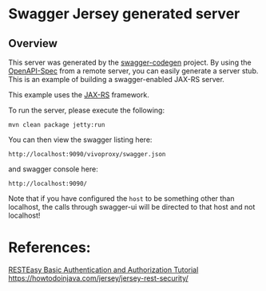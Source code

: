 # Swagger Jersey generated server

## Overview
This server was generated by the [swagger-codegen](https://github.com/swagger-api/swagger-codegen) project. By using the 
[OpenAPI-Spec](https://github.com/swagger-api/swagger-core/wiki) from a remote server, you can easily generate a server stub.  This
is an example of building a swagger-enabled JAX-RS server.

This example uses the [JAX-RS](https://jax-rs-spec.java.net/) framework.

To run the server, please execute the following:

```
mvn clean package jetty:run
```

You can then view the swagger listing here:

```
http://localhost:9090/vivoproxy/swagger.json
```
and swagger console here:
```
http://localhost:9090/
```
Note that if you have configured the `host` to be something other than localhost, the calls through
swagger-ui will be directed to that host and not localhost!


# References:
[RESTEasy Basic Authentication and Authorization Tutorial](https://howtodoinjava.com/resteasy/jax-rs-resteasy-basic-authentication-and-authorization-tutorial/)
https://howtodoinjava.com/jersey/jersey-rest-security/